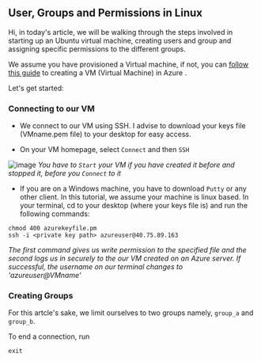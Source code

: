 ## User, Groups and Permissions in Linux

Hi, in today's article, we will be walking through the steps involved in starting up an Ubuntu virtual machine, creating users and group and assigning specific permissions to the different groups.

We assume you have provisioned a Virtual machine, if not, you can [follow this guide](https://docs.microsoft.com/en-us/azure/virtual-machines/linux/quick-create-portal) to creating a VM (Virtual Machine) in Azure .

Let's get started:

### Connecting to our VM
*   We connect to our VM using SSH. I advise to download your keys file (VMname.pem file) to your desktop for easy access.

*   On your VM homepage, select ```Connect``` and then ```SSH```

![image](https://user-images.githubusercontent.com/49791498/107135957-5b248000-68ff-11eb-8557-0d0d3fe8ab96.png)
*You have to ```Start``` your VM if you have created it before and stopped it, before you ```Connect``` to it*

*   If you are on a Windows machine, you have to download ```Putty``` or any other client. In this tutorial, we assume your machine is linux based. In your terminal, cd to your desktop (where your keys file is) and run the following commands:
```
chmod 400 azurekeyfile.pm
ssh -i <private key path> azureuser@40.75.89.163
```  
*The first command gives us write permission to the specified file and the second logs us in securely to the our VM created on an Azure server.
If successful, the username on our terminal changes to 'azureuser@VMname'*

### Creating Groups
For this artcle's sake, we limit ourselves to two groups namely, ```group_a``` and ```group_b```.


To end a connection, run
```
exit
```